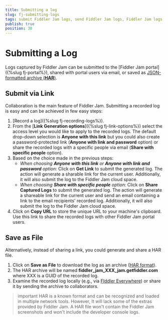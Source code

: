 ```yaml
---
title: Submitting a log
slug: fj-submitting-logs
tags: submit Fiddler Jam logs, send Fiddler Jam logs, Fiddler Jam logs, Fiddler Jam capturing, Fiddler Jam recording,
publish: true
position: 30
---
```



# Submitting a Log

Logs captured by Fiddler Jam can be submitted to the [Fiddler Jam portal]({%slug fj-portal%}), shared with portal users via email, or saved as [JSON-formatted archive (**HAR**)](https://en.wikipedia.org/wiki/HAR_(file_format)).

## Submit via Link

Collaboration is the main feature of Fiddler Jam. Submitting a recorded log is easy and can be achieved in few easy steps:

1. [Record a log]({%slug fj-recording-logs%}).
2. From the [**Link Generation options**]({%slug fj-link-options%}) select the access level you would like to apply to the recorded logs. The default drop-down selection is **Anyone with this link** but you could also create a password-protected link (**Anyone with link and password** option) or share the recorded logs with a specific people via email (**Share with specific people** option).
3. Based on the choice made in the previous steps:
    - _When choosing **Anyone with this link** or **Anyone with link and password** option:_ Click on **Get Link** to submit the generated log. The action will generate a sharable link for the current user. Additionally, it will also submit the log to the Fiddler Jam cloud space.
    - _When choosing **Share with specific people** option:_ Click on **Share Captured Logs** to submit the generated log. The action will generate a shareable link for the current user and send an email containing a link to the email recipients' recorded log. Additionally, it will also submit the log to the Fiddler Jam cloud space.
4. Click on **Copy URL** to store the unique URL to your machine's clipboard. Use this link to share the recorded logs with other Fiddler Jam portal users.

## Save as File

Alternatively, instead of sharing a link, you could generate and share a HAR file. 

1. Click on **Save as File** to download the log as an archive ([HAR format](https://en.wikipedia.org/wiki/HAR_(file_format))). 
2. The HAR archive will be named **fiddler_jam_XXX_jam.getfiddler.com** where XXX is a GUID of the recorded log.
3. Examine the recorded log locally (e.g., via [FIddler Everywhere](https://www.telerik.com/download/fiddler-everywhere)) or share it by sending the archive to collaborators.

>important HAR is a known format and can be recognized and loaded in multiple network tools. However, It will lack some of the extras provided by Fiddler Jam. A HAR file won't contain the Fiddler Jam screenshots and won't include the developer console logs.